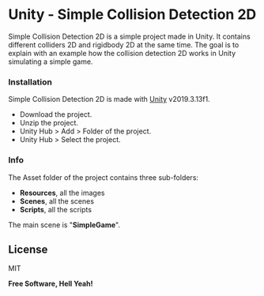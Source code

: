 # Unity - Simple Collision Detection 2D

Simple Collision Detection 2D is a simple project made in Unity.
It contains different colliders 2D and rigidbody 2D at the same time.
The goal is to explain with an example how the collision detection 2D works in Unity simulating a simple game.

### Installation

Simple Collision Detection 2D is made with [Unity](https://unity.com/) v2019.3.13f1.
 - Download the project.
 - Unzip the project.
 - Unity Hub > Add > Folder of the project.
 - Unity Hub > Select the project.

### Info

The Asset folder of the project contains three sub-folders:
 - **Resources**, all the images
 - **Scenes**, all the scenes
 - **Scripts**, all the scripts
 
The main scene is "**SimpleGame**".



License
----

MIT


**Free Software, Hell Yeah!**

